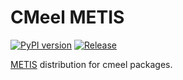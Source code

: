 # CMeel METIS

[![PyPI version](https://badge.fury.io/py/cmeel-metis.svg)](https://pypi.org/project/cmeel-metis)
[![Release](https://github.com/cmake-wheel/cmeel-metis/actions/workflows/release.yml/badge.svg)](https://github.com/cmake-wheel/cmeel-metis/actions/workflows/release.yml)

[METIS](http://glaros.dtc.umn.edu/gkhome/metis/metis/overview) distribution for cmeel packages.
